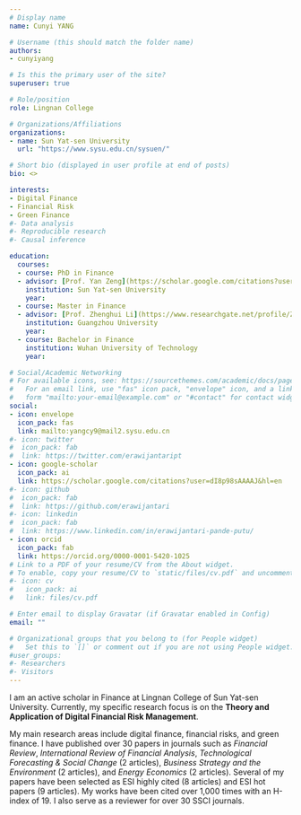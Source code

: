 ```yaml
---
# Display name
name: Cunyi YANG

# Username (this should match the folder name)
authors:
- cunyiyang

# Is this the primary user of the site?
superuser: true

# Role/position
role: Lingnan College

# Organizations/Affiliations
organizations:
- name: Sun Yat-sen University
  url: "https://www.sysu.edu.cn/sysuen/"

# Short bio (displayed in user profile at end of posts)
bio: <>

interests:
- Digital Finance
- Financial Risk
- Green Finance
#- Data analysis
#- Reproducible research
#- Causal inference

education:
  courses:
  - course: PhD in Finance
  - advisor: [Prof. Yan Zeng](https://scholar.google.com/citations?user=Yebjil0AAAAJ&hl=en&oi=sra)
    institution: Sun Yat-sen University
    year: 
  - course: Master in Finance
  - advisor: [Prof. Zhenghui Li](https://www.researchgate.net/profile/Zhenghui-Li-2)
    institution: Guangzhou University
    year: 
  - course: Bachelor in Finance
    institution: Wuhan University of Technology
    year: 

# Social/Academic Networking
# For available icons, see: https://sourcethemes.com/academic/docs/page-builder/#icons
#   For an email link, use "fas" icon pack, "envelope" icon, and a link in the
#   form "mailto:your-email@example.com" or "#contact" for contact widget.
social:
- icon: envelope
  icon_pack: fas
  link: mailto:yangcy9@mail2.sysu.edu.cn
#- icon: twitter
#  icon_pack: fab
#  link: https://twitter.com/erawijantaript
- icon: google-scholar
  icon_pack: ai
  link: https://scholar.google.com/citations?user=dI8p98sAAAAJ&hl=en
#- icon: github
#  icon_pack: fab
#  link: https://github.com/erawijantari
#- icon: linkedin
#  icon_pack: fab
#  link: https://www.linkedin.com/in/erawijantari-pande-putu/
- icon: orcid
  icon_pack: fab
  link: https://orcid.org/0000-0001-5420-1025
# Link to a PDF of your resume/CV from the About widget.
# To enable, copy your resume/CV to `static/files/cv.pdf` and uncomment the lines below.
#- icon: cv
#   icon_pack: ai
#   link: files/cv.pdf

# Enter email to display Gravatar (if Gravatar enabled in Config)
email: ""

# Organizational groups that you belong to (for People widget)
#   Set this to `[]` or comment out if you are not using People widget.
#user_groups:
#- Researchers
#- Visitors
---
```



I am an active scholar in Finance at Lingnan College of Sun Yat-sen University. Currently, my specific research focus is on the **Theory and Application of Digital Financial Risk Management**.

My main research areas include digital finance, financial risks, and green finance. I have published over 30 papers in journals such as *Financial Review*, *International Review of Financial Analysis*, *Technological Forecasting & Social Change* (2 articles), *Business Strategy and the Environment* (2 articles), and *Energy Economics* (2 articles). Several of my papers have been selected as ESI highly cited (8 articles) and ESI hot papers (9 articles). My works have been cited over 1,000 times with an H-index of 19. I also serve as a reviewer for over 30 SSCI journals.



